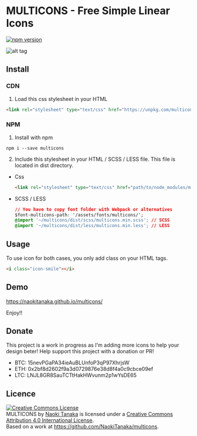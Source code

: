 # MULTICONS - Free Simple Linear Icons
[![npm version](https://badge.fury.io/js/multicons.svg)](https://badge.fury.io/js/multicons)

![alt tag](https://github.com/NaokiTanaka/multicons/blob/master/demo/images/header.gif)

## Install

### CDN
1. Load this css stylesheet in your HTML

```html
<link rel="stylesheet" type="text/css" href="https://unpkg.com/multicons/dist/css/multicons.min.css" />
```

### NPM

1. Install with npm
```shell
npm i --save multicons
```

2. Include this stylesheet in your HTML / SCSS / LESS file. This file is located in dist directory.
  - Css
    ```html
    <link rel="stylesheet" type="text/css" href="path/to/node_modules/multicons/dist/css/multicons.min.css" />
    ```
  - SCSS / LESS
    ```css
    // You have to copy font folder with Webpack or alternatives
    $font-multicons-path: '/assets/fonts/multicons/';
    @import '~/multicons/dist/scss/multicons.min.scss'; // SCSS
    @import '~/multicons/dist/less/multicons.min.less'; // LESS
    ```

## Usage
To use icon for both cases, you only add class on your HTML tags.
```html
<i class="icon-smile"></i>
```

## Demo
<a href="https://naokitanaka.github.io/multicons/" target="_blank">https://naokitanaka.github.io/multicons/</a>

Enjoy!!

## Donate
This project is a work in progress as I'm adding more icons to help your design beter! Help support this project with a donation or PR!

- BTC: 15nevPGaPA34ieAuBLUnfoP3qP97XhrjsW
- ETH: 0x2bf8d2602f9a3d0729876e38d8f4a0c9cbce09ef
- LTC: LNJL8GR8SauTCTtHakHWvunm2p1wYsDE65

## Licence
<a rel="license" href="http://creativecommons.org/licenses/by/4.0/"><img alt="Creative Commons License" style="border-width:0" src="https://i.creativecommons.org/l/by/4.0/88x31.png" /></a><br /><span xmlns:dct="http://purl.org/dc/terms/" property="dct:title">MULTICONS</span> by <a xmlns:cc="http://creativecommons.org/ns#" href=" https://naokitanaka.github.io/multicons/" property="cc:attributionName" rel="cc:attributionURL">Naoki Tanaka</a> is licensed under a <a rel="license" href="http://creativecommons.org/licenses/by/4.0/">Creative Commons Attribution 4.0 International License</a>.<br />Based on a work at <a xmlns:dct="http://purl.org/dc/terms/" href="https://github.com/NaokiTanaka/multicons" rel="dct:source">https://github.com/NaokiTanaka/multicons</a>.
